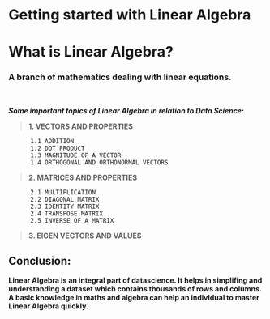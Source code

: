 <h1 align="left">Getting started with Linear Algebra</h1>

# What is Linear Algebra?
<h3>A branch of mathematics dealing with linear equations.</h3>
</br>

***Some important topics of Linear Algebra in relation to Data Science:*** 
> **1. VECTORS AND PROPERTIES** 

          1.1 ADDITION
          1.2 DOT PRODUCT
          1.3 MAGNITUDE OF A VECTOR
          1.4 ORTHOGONAL AND ORTHONORMAL VECTORS
>**2. MATRICES AND PROPERTIES**

          2.1 MULTIPLICATION
          2.2 DIAGONAL MATRIX
          2.3 IDENTITY MATRIX
          2.4 TRANSPOSE MATRIX
          2.5 INVERSE OF A MATRIX
>**3. EIGEN VECTORS AND VALUES**

## Conclusion:
**Linear Algebra is an integral part of datascience. It helps in simplifing and understanding a dataset
     which contains thousands of rows and columns. A basic knowledge in maths and algebra can help an individual to master Linear Algebra quickly.**
